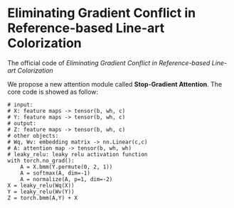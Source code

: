 # Eliminating Gradient Conflict in Reference-based Line-art Colorization

The official code of *Eliminating Gradient Conflict in Reference-based Line-art Colorization*

We propose a new attention module called **Stop-Gradient Attention**.
The core code is showed as follow:

```python3
# input:
# X: feature maps -> tensor(b, wh, c)
# Y: feature maps -> tensor(b, wh, c)
# output:
# Z: feature maps -> tensor(b, wh, c)
# other objects:
# Wq, Wv: embedding matrix -> nn.Linear(c,c)
# A: attention map -> tensor(b, wh, wh)
# leaky_relu: leaky relu activation function
with torch.no_grad():
    A = X.bmm(Y.permute(0, 2, 1))
    A = softmax(A, dim=-1)
    A = normalize(A, p=1, dim=-2)
X = leaky_relu(Wq(X))
Y = leaky_relu(Wv(Y))
Z = torch.bmm(A,Y) + X
```
